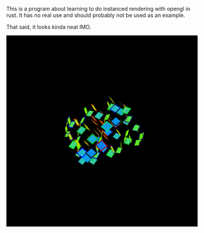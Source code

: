 This is a program about learning to do instanced rendering with opengl in rust.
It has no real use and should probably not be used as an example.

That said, it looks kinda neat IMO.

![ScreenShot](screenshot.jpg)
